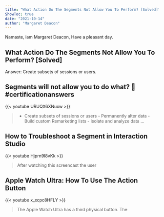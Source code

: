 ```yaml
---
title: "What Action Do The Segments Not Allow You To Perform? [Solved]"
ShowToc: true 
date: "2021-10-14"
author: "Margaret Deacon" 
---
```


Namaste, iam Margaret Deacon, Have a pleasant day.
## What Action Do The Segments Not Allow You To Perform? [Solved]
Answer: Create subsets of sessions or users.

## Segments will not allow you to do what? 🥇 #certificationanswers
{{< youtube URUQX6XNuxw >}}
>- Create subsets of sessions or users - Permanently alter data - Build custom Remarketing lists - Isolate and analyze data ...

## How to Troubleshoot a Segment in Interaction Studio
{{< youtube Hjprn9l8vKk >}}
>After watching this screencast the user 

## Apple Watch Ultra: How To Use The Action Button
{{< youtube x_xcpc8HFLY >}}
>The Apple Watch Ultra has a third physical button. The 

